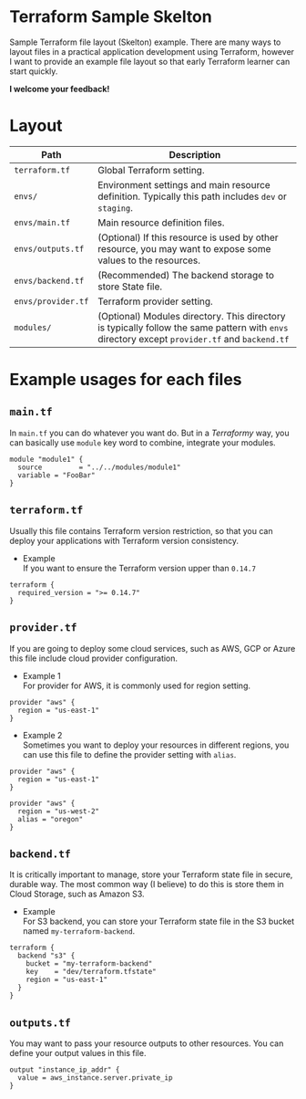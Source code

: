 # Terraform Sample Skelton 
Sample Terraform file layout (Skelton) example. There are many ways to layout files in a practical application development using Terraform, however I want to provide an example file layout so that early Terraform learner can start quickly. 

**I welcome your feedback!**
# Layout
|  Path  |  Description  |
| ---- | ---- |
|  `terraform.tf`  |  Global Terraform setting.   |
|  `envs/`  |  Environment settings and main resource definition. Typically this path includes `dev` or `staging`.|
|  `envs/main.tf`  |  Main resource definition files.|
|  `envs/outputs.tf`  |  (Optional) If this resource is used by other resource, you may want to expose some values to the resources. |
|  `envs/backend.tf`  |  (Recommended) The backend storage to store State file. |
  `envs/provider.tf`  |  Terraform provider setting. |
|  `modules/`  |  (Optional) Modules directory. This directory is typically follow the same pattern with `envs` directory except `provider.tf` and `backend.tf`|

# Example usages for each files

## `main.tf`
In `main.tf` you can do whatever you want do. But in a *Terraformy* way, you can basically use `module` key word to combine, integrate your modules.

```HCL
module "module1" {
  source         = "../../modules/module1"
  variable = "FooBar"
}
```

## `terraform.tf`
Usually this file contains Terraform version restriction, so that you can deploy your applications with Terraform version consistency. 

- Example   
If you want to ensure the Terraform version upper than `0.14.7`

```HCL
terraform {
  required_version = ">= 0.14.7"
}
```
## `provider.tf`
If you are going to deploy some cloud services, such as AWS, GCP or Azure this file include cloud provider configuration. 

- Example 1  
For provider for AWS, it is commonly used for region setting. 

```HCL
provider "aws" {
  region = "us-east-1"
}
```

- Example 2  
Sometimes you want to deploy your resources in different regions, you can use this file to define the provider setting with `alias`.

```HCL
provider "aws" {
  region = "us-east-1"
}

provider "aws" {
  region = "us-west-2"
  alias = "oregon"
}
```

## `backend.tf`
It is critically important to manage, store your Terraform state file in secure, durable way. The most common way (I believe) to do this is store them in Cloud Storage, such as Amazon S3. 

- Example  
For S3 backend, you can store your Terraform state file in the S3 bucket named `my-terraform-backend`. 

```HCL
terraform {
  backend "s3" {
    bucket = "my-terraform-backend"
    key    = "dev/terraform.tfstate"
    region = "us-east-1"
  }
}
```

## `outputs.tf`
You may want to pass your resource outputs to other resources. You can define your output values in this file.

```HCL
output "instance_ip_addr" {
  value = aws_instance.server.private_ip
}
```
